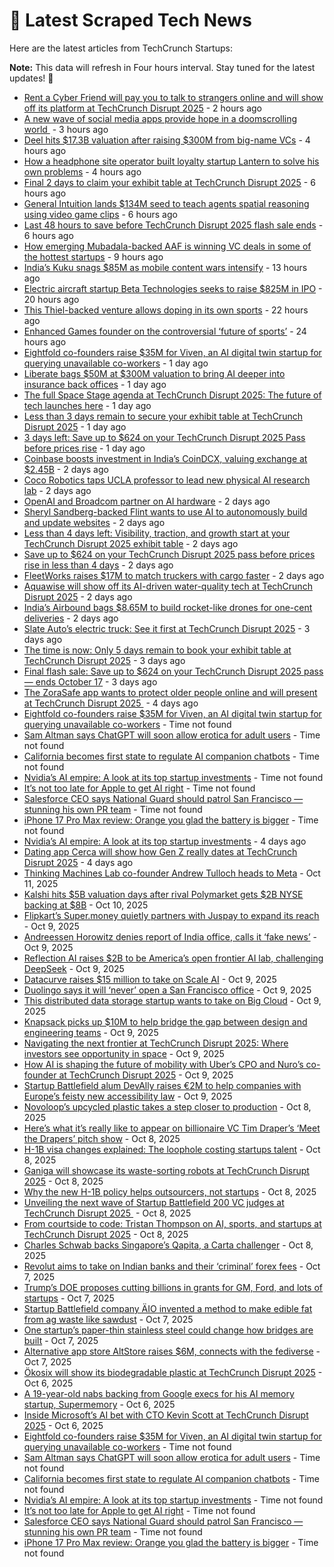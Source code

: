 
# 📰 Latest Scraped Tech News

Here are the latest articles from TechCrunch Startups:

**Note:** This data will refresh in Four hours interval. Stay tuned for the latest updates! 🔄
- [Rent a Cyber Friend will pay you to talk to strangers online and will show off its platform at TechCrunch Disrupt 2025](https://techcrunch.com/2025/10/16/rent-a-cyber-friend-will-pay-you-to-talk-to-strangers-online-and-will-show-off-its-platform-at-techcrunch-disrupt-2025/) - 2 hours ago
- [A new wave of social media apps provide hope in a doomscrolling world ](https://techcrunch.com/2025/10/16/a-new-wave-of-social-media-apps-provide-hope-in-a-doomscrolling-world/) - 3 hours ago
- [Deel hits $17.3B valuation after raising $300M from big-name VCs](https://techcrunch.com/2025/10/16/deel-hits-17-3b-valuation-after-raising-300m-from-big-name-vcs/) - 4 hours ago
- [How a headphone site operator built loyalty startup Lantern to solve his own problems](https://techcrunch.com/2025/10/16/how-a-headphone-site-operator-built-loyalty-startup-lantern-to-solve-his-own-problems/) - 4 hours ago
- [Final 2 days to claim your exhibit table at TechCrunch Disrupt 2025](https://techcrunch.com/2025/10/16/final-2-days-to-claim-your-exhibit-table-at-techcrunch-disrupt-2025/) - 6 hours ago
- [General Intuition lands $134M seed to teach agents spatial reasoning using video game clips](https://techcrunch.com/2025/10/16/general-intuition-lands-134m-seed-to-teach-agents-spatial-reasoning-using-video-game-clips/) - 6 hours ago
- [Last 48 hours to save before TechCrunch Disrupt 2025 flash sale ends](https://techcrunch.com/2025/10/16/only-48-hours-left-to-save-before-the-techcrunch-disrupt-2025-flash-sale-ends/) - 6 hours ago
- [How emerging Mubadala-backed AAF is winning VC deals in some of the hottest startups](https://techcrunch.com/2025/10/16/how-tiny-mubadala-backed-aaf-is-winning-vc-deals-in-some-of-the-hottest-startups/) - 9 hours ago
- [India’s Kuku snags $85M as mobile content wars intensify](https://techcrunch.com/2025/10/15/indias-kuku-snags-85m-as-mobile-content-wars-intensify/) - 13 hours ago
- [Electric aircraft startup Beta Technologies seeks to raise $825M in IPO](https://techcrunch.com/2025/10/15/electric-aircraft-startup-beta-technologies-seeks-to-raise-825m-in-ipo/) - 20 hours ago
- [This Thiel-backed venture allows doping in its own sports](https://techcrunch.com/video/this-thiel-backed-venture-allows-doping-in-its-own-sports/) - 22 hours ago
- [Enhanced Games founder on the controversial ‘future of sports’](https://techcrunch.com/podcast/enhanced-games-founder-on-the-controversial-future-of-sports/) - 24 hours ago
- [Eightfold co-founders raise $35M for Viven, an AI digital twin startup for querying unavailable co-workers](https://techcrunch.com/2025/10/15/eightfold-co-founders-raise-35m-for-viven-an-ai-digital-twin-startup-for-querying-unavailable-coworkers/) - 1 day ago
- [Liberate bags $50M at $300M valuation to bring AI deeper into insurance back offices](https://techcrunch.com/2025/10/15/liberate-bags-50m-at-300m-valuation-to-bring-ai-deeper-into-insurance-back-offices/) - 1 day ago
- [The full Space Stage agenda at TechCrunch Disrupt 2025: The future of tech launches here](https://techcrunch.com/2025/10/15/the-full-space-stage-at-techcrunch-disrupt-2025-the-future-of-tech-launches-here/) - 1 day ago
- [Less than 3 days remain to secure your exhibit table at TechCrunch Disrupt 2025](https://techcrunch.com/2025/10/15/less-than-3-days-remain-to-secure-your-exhibit-table-at-techcrunch-disrupt-2025/) - 1 day ago
- [3 days left: Save up to $624 on your TechCrunch Disrupt 2025 Pass before prices rise](https://techcrunch.com/2025/10/15/3-days-left-save-up-to-624-on-your-techcrunch-disrupt-2025-pass-before-prices-rise/) - 1 day ago
- [Coinbase boosts investment in India’s CoinDCX, valuing exchange at $2.45B](https://techcrunch.com/2025/10/14/coinbase-boosts-investment-in-indias-coindcx-valuing-exchange-at-2-45b/) - 2 days ago
- [Coco Robotics taps UCLA professor to lead new physical AI research lab](https://techcrunch.com/2025/10/14/coco-robotics-taps-ucla-professor-to-lead-new-physical-ai-research-lab/) - 2 days ago
- [OpenAI and Broadcom partner on AI hardware](https://techcrunch.com/2025/10/14/openai-and-broadcom-partner-on-ai-hardware/) - 2 days ago
- [Sheryl Sandberg-backed Flint wants to use AI to autonomously build and update websites](https://techcrunch.com/2025/10/14/sheryl-sandberg-backed-flint-wants-to-use-ai-to-autonomously-build-and-update-websites/) - 2 days ago
- [Less than 4 days left: Visibility, traction, and growth start at your TechCrunch Disrupt 2025 exhibit table](https://techcrunch.com/2025/10/14/less-than-4-days-left-visibility-traction-and-growth-start-at-your-techcrunch-disrupt-2025-exhibit-table/) - 2 days ago
- [Save up to $624 on your TechCrunch Disrupt 2025 pass before prices rise in less than 4 days](https://techcrunch.com/2025/10/14/save-up-to-624-on-your-techcrunch-disrupt-2025-pass-before-prices-rise-in-less-than-4-days/) - 2 days ago
- [FleetWorks raises $17M to match truckers with cargo faster](https://techcrunch.com/2025/10/14/fleetworks-raises-17m-to-match-truckers-with-cargo-faster/) - 2 days ago
- [Aquawise will show off its AI-driven water-quality tech at TechCrunch Disrupt 2025](https://techcrunch.com/2025/10/14/aquawise-will-show-off-its-ai-driven-water-quality-tech-at-techcrunch-disrupt-2025/) - 2 days ago
- [India’s Airbound bags $8.65M to build rocket-like drones for one-cent deliveries](https://techcrunch.com/2025/10/14/indias-airbound-led-by-20-year-old-bags-8-65m-to-work-toward-one-cent-drone-deliveries-at-scale/) - 2 days ago
- [Slate Auto’s electric truck: See it first at TechCrunch Disrupt 2025](https://techcrunch.com/2025/10/13/slate-autos-electric-truck-see-it-first-at-techcrunch-disrupt-2025/) - 3 days ago
- [The time is now: Only 5 days remain to book your exhibit table at TechCrunch Disrupt 2025](https://techcrunch.com/2025/10/13/the-time-is-now-only-5-days-remain-to-book-your-exhibit-table-at-techcrunch-disrupt-2025/) - 3 days ago
- [Final flash sale: Save up to $624 on your TechCrunch Disrupt 2025 pass — ends October 17](https://techcrunch.com/2025/10/13/final-flash-sale-save-up-to-624-on-your-techcrunch-disrupt-2025-pass-ends-october-17/) - 3 days ago
- [The ZoraSafe app wants to protect older people online and will present at TechCrunch Disrupt 2025 ](https://techcrunch.com/2025/10/12/the-zorasafe-app-wants-to-protect-older-people-online-and-will-present-at-techcrunch-disrupt-2025/) - 4 days ago
- [Eightfold co-founders raise $35M for Viven, an AI digital twin startup for querying unavailable co-workers](https://techcrunch.com/2025/10/15/eightfold-co-founders-raise-35m-for-viven-an-ai-digital-twin-startup-for-querying-unavailable-coworkers/) - Time not found
- [Sam Altman says ChatGPT will soon allow erotica for adult users](https://techcrunch.com/2025/10/14/sam-altman-says-chatgpt-will-soon-allow-erotica-for-adult-users/) - Time not found
- [California becomes first state to regulate AI companion chatbots](https://techcrunch.com/2025/10/13/california-becomes-first-state-to-regulate-ai-companion-chatbots/) - Time not found
- [Nvidia’s AI empire: A look at its top startup investments](https://techcrunch.com/2025/10/12/nvidias-ai-empire-a-look-at-its-top-startup-investments/) - Time not found
- [It’s not too late for Apple to get AI right](https://techcrunch.com/2025/10/11/its-not-too-late-for-apple-to-get-ai-right/) - Time not found
- [Salesforce CEO says National Guard should patrol San Francisco —stunning his own PR team](https://techcrunch.com/2025/10/10/salesforce-ceo-says-national-guard-should-patrol-san-francisco-stunning-his-own-pr-team/) - Time not found
- [iPhone 17 Pro Max review: Orange you glad the battery is bigger](https://techcrunch.com/2025/10/10/iphone-17-pro-max-review-orange-you-glad-the-battery-is-bigger/) - Time not found
- [Nvidia’s AI empire: A look at its top startup investments](https://techcrunch.com/2025/10/12/nvidias-ai-empire-a-look-at-its-top-startup-investments/) - 4 days ago
- [Dating app Cerca will show how Gen Z really dates at TechCrunch Disrupt 2025](https://techcrunch.com/2025/10/12/dating-app-cerca-will-show-how-gen-z-really-dates-at-techcrunch-disrupt-2025/) - 4 days ago
- [Thinking Machines Lab co-founder Andrew Tulloch heads to Meta](https://techcrunch.com/2025/10/11/thinking-machines-lab-co-founder-andrew-tulloch-heads-to-meta/) - Oct 11, 2025
- [Kalshi hits $5B valuation days after rival Polymarket gets $2B NYSE backing at $8B](https://techcrunch.com/2025/10/10/kalshi-hits-5b-valuation-days-after-rival-polymarket-gets-2b-nyse-backing-at-8b/) - Oct 10, 2025
- [Flipkart’s Super.money quietly partners with Juspay to expand its reach](https://techcrunch.com/2025/10/09/flipkarts-super-money-quietly-partners-with-juspay-as-it-expands-its-reach/) - Oct 9, 2025
- [Andreessen Horowitz denies report of India office, calls it ‘fake news’](https://techcrunch.com/2025/10/09/andreessen-horowitz-denies-report-of-india-office-calls-it-fake-news/) - Oct 9, 2025
- [Reflection AI raises $2B to be America’s open frontier AI lab, challenging DeepSeek](https://techcrunch.com/2025/10/09/reflection-raises-2b-to-be-americas-open-frontier-ai-lab-challenging-deepseek/) - Oct 9, 2025
- [Datacurve raises $15 million to take on Scale AI](https://techcrunch.com/2025/10/09/datacurve-raises-15-million-to-take-on-scaleai/) - Oct 9, 2025
- [Duolingo says it will ‘never’ open a San Francisco office](https://techcrunch.com/2025/10/09/duolingo-says-it-will-never-open-a-san-francisco-office/) - Oct 9, 2025
- [This distributed data storage startup wants to take on Big Cloud](https://techcrunch.com/2025/10/09/this-distributed-data-storage-startup-wants-to-take-on-big-cloud/) - Oct 9, 2025
- [Knapsack picks up $10M to help bridge the gap between design and engineering teams](https://techcrunch.com/2025/10/09/knapsack-picks-up-10m-to-help-bridge-the-gap-between-design-and-engineering-teams/) - Oct 9, 2025
- [Navigating the next frontier at TechCrunch Disrupt 2025: Where investors see opportunity in space](https://techcrunch.com/2025/10/09/navigating-the-next-frontier-at-techcrunch-disrupt-2025-where-investors-see-opportunity-in-space/) - Oct 9, 2025
- [How AI is shaping the future of mobility with Uber’s CPO and Nuro’s co-founder at TechCrunch Disrupt 2025](https://techcrunch.com/2025/10/09/how-ai-is-shaping-the-future-of-mobility-with-ubers-cpo-and-nuros-co-founder-at-techcrunch-disrupt-2025/) - Oct 9, 2025
- [Startup Battlefield alum DevAlly raises €2M to help companies with Europe’s feisty new accessibility law](https://techcrunch.com/2025/10/09/startup-battlefield-alum-devally-raises-2m-to-help-companies-with-europes-feisty-new-accessibility-law/) - Oct 9, 2025
- [Novoloop’s upcycled plastic takes a step closer to production](https://techcrunch.com/2025/10/08/novoloops-upcycled-plastic-takes-a-step-closer-to-production/) - Oct 8, 2025
- [Here’s what it’s really like to appear on billionaire VC Tim Draper’s ‘Meet the Drapers’ pitch show](https://techcrunch.com/2025/10/08/heres-what-its-really-like-to-appear-on-billionaire-vc-tim-drapers-meet-the-drapers-pitch-show/) - Oct 8, 2025
- [H-1B visa changes explained: The loophole costing startups talent](https://techcrunch.com/video/h-1b-visa-changes-explained-the-loophole-costing-startups-talent/) - Oct 8, 2025
- [Ganiga will showcase its waste-sorting robots at TechCrunch Disrupt 2025](https://techcrunch.com/2025/10/08/ganiga-will-showcase-its-waste-sorting-robots-at-techcrunch-disrupt-2025/) - Oct 8, 2025
- [Why the new H-1B policy helps outsourcers, not startups](https://techcrunch.com/podcast/why-the-new-h-1b-policy-helps-outsourcers-not-startups/) - Oct 8, 2025
- [Unveiling the next wave of Startup Battlefield 200 VC judges at TechCrunch Disrupt 2025 ](https://techcrunch.com/2025/10/08/unveiling-the-next-wave-of-startup-battlefield-200-vc-judges-at-techcrunch-disrupt-2025/) - Oct 8, 2025
- [From courtside to code: Tristan Thompson on AI, sports, and startups at TechCrunch Disrupt 2025](https://techcrunch.com/2025/10/08/tristan-thompson-on-ai-sports-and-startups-at-techcrunch-disrupt-2025/) - Oct 8, 2025
- [Charles Schwab backs Singapore’s Qapita, a Carta challenger](https://techcrunch.com/2025/10/08/charles-schwab-backs-singapores-qapita-in-26-5m-bet-to-challenge-carta-with-u-s-private-market-platform/) - Oct 8, 2025
- [Revolut aims to take on Indian banks and their ‘criminal’ forex fees](https://techcrunch.com/2025/10/07/revolut-aims-to-take-on-indian-banks-and-their-criminal-forex-fees/) - Oct 7, 2025
- [Trump’s DOE proposes cutting billions in grants for GM, Ford, and lots of startups](https://techcrunch.com/2025/10/07/trumps-doe-proposes-cutting-billions-in-grants-for-gm-ford-and-lots-of-startups/) - Oct 7, 2025
- [Startup Battlefield company ÄIO invented a method to make edible fat from ag waste like sawdust](https://techcrunch.com/2025/10/07/startup-battlefield-company-aio-invented-a-method-to-make-edible-fat-from-ag-waste-like-sawdust/) - Oct 7, 2025
- [One startup’s paper-thin stainless steel could change how bridges are built](https://techcrunch.com/2025/10/07/one-startups-paper-thin-stainless-steel-could-change-how-bridges-are-built/) - Oct 7, 2025
- [Alternative app store AltStore raises $6M, connects with the fediverse](https://techcrunch.com/2025/10/07/alternative-app-store-altstore-raises-6m-connects-with-the-fediverse/) - Oct 7, 2025
- [Ökosix will show its biodegradable plastic at TechCrunch Disrupt 2025](https://techcrunch.com/2025/10/06/okosix-will-show-its-biodegradable-plastic-at-techcrunch-disrupt-2025/) - Oct 6, 2025
- [A 19-year-old nabs backing from Google execs for his AI memory startup, Supermemory](https://techcrunch.com/2025/10/06/a-19-year-old-nabs-backing-from-google-execs-for-his-ai-memory-startup-supermemory/) - Oct 6, 2025
- [Inside Microsoft’s AI bet with CTO Kevin Scott at TechCrunch Disrupt 2025](https://techcrunch.com/2025/10/06/inside-microsofts-ai-bet-with-cto-kevin-scott-at-techcrunch-disrupt-2025/) - Oct 6, 2025
- [Eightfold co-founders raise $35M for Viven, an AI digital twin startup for querying unavailable co-workers](https://techcrunch.com/2025/10/15/eightfold-co-founders-raise-35m-for-viven-an-ai-digital-twin-startup-for-querying-unavailable-coworkers/) - Time not found
- [Sam Altman says ChatGPT will soon allow erotica for adult users](https://techcrunch.com/2025/10/14/sam-altman-says-chatgpt-will-soon-allow-erotica-for-adult-users/) - Time not found
- [California becomes first state to regulate AI companion chatbots](https://techcrunch.com/2025/10/13/california-becomes-first-state-to-regulate-ai-companion-chatbots/) - Time not found
- [Nvidia’s AI empire: A look at its top startup investments](https://techcrunch.com/2025/10/12/nvidias-ai-empire-a-look-at-its-top-startup-investments/) - Time not found
- [It’s not too late for Apple to get AI right](https://techcrunch.com/2025/10/11/its-not-too-late-for-apple-to-get-ai-right/) - Time not found
- [Salesforce CEO says National Guard should patrol San Francisco —stunning his own PR team](https://techcrunch.com/2025/10/10/salesforce-ceo-says-national-guard-should-patrol-san-francisco-stunning-his-own-pr-team/) - Time not found
- [iPhone 17 Pro Max review: Orange you glad the battery is bigger](https://techcrunch.com/2025/10/10/iphone-17-pro-max-review-orange-you-glad-the-battery-is-bigger/) - Time not found